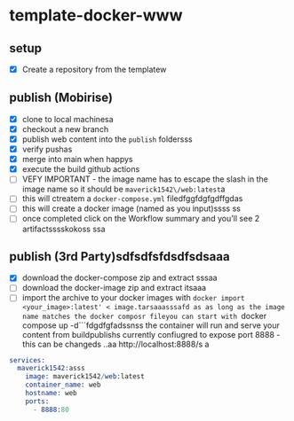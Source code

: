  # template-docker-www

## setup
- [X] Create a repository from the templatew

## publish (Mobirise)
- [X] clone to local machinesa
- [X] checkout a new branch
- [X] publish web content into the ```publish``` foldersss
- [x] verify pushas
- [X] merge into main when happys
- [X] execute the build github actions 
- [ ]   VEFY IMPORTANT - the image name has to escape the slash in the image name so it should be ```maverick1542\/web:latest```a
- [ ] this will ctreatem a ```docker-compose.yml``` filedfggfdgfgdffgdas
- [ ] this will create a docker image (named as you input)ssss ss
- [ ] once completed click on the Workflow summary and you'll see 2 artifactsssskokoss
ssa
## publish (3rd Party)sdfsdfsfdsdfsdsaaa
- [X] download the docker-compose zip and extract sssaa
- [ ] download the docker-image zip and extract itsaaa
- [ ] import the archive to your docker images with ```docker import <your_image>:latest' < image.tarsaaasssafd
as
as long as the image name matches the docker composr fileyou can start with ```docker compose up -d```fdgdfgfadssnss
the container will run and serve your content from buildpublishs
currently confiugred to expose port 8888 - this can be changeds
..aa 
http://localhost:8888/s
a
```s
services:
  maverick1542:asss
    image: maverick1542/web:latest
    container_name: web
    hostname: web
    ports:
      - 8888:80
```
